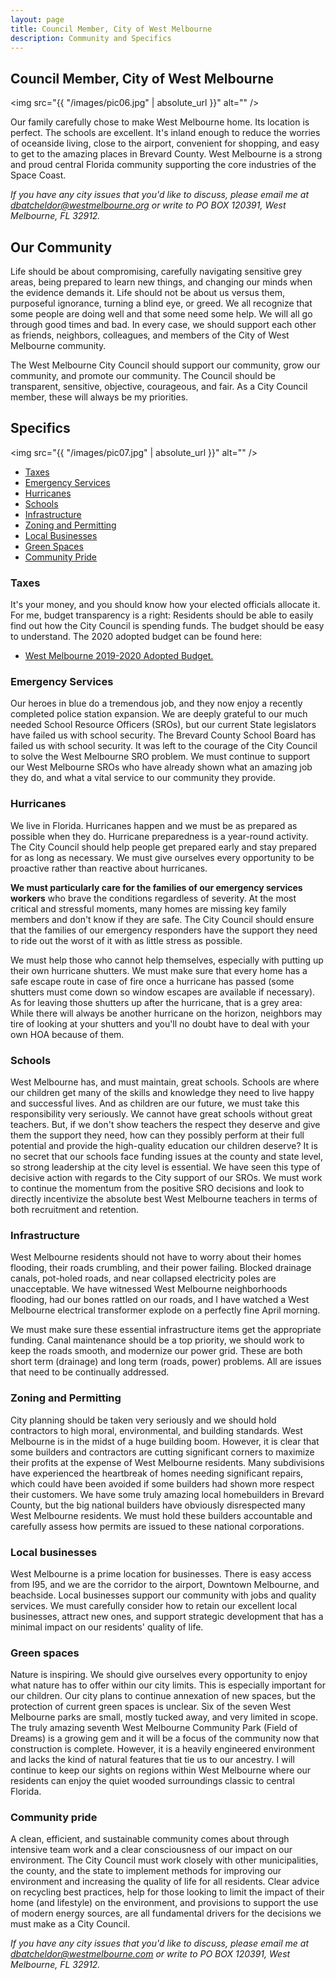 ```yaml
---
layout: page
title: Council Member, City of West Melbourne
description: Community and Specifics
---
```

## Council Member, City of West Melbourne

<span class="image left"><img src="{{ "/images/pic06.jpg" | absolute_url }}" alt="" /></span>
<p>
Our family carefully chose to make West Melbourne home. Its location is perfect. The schools are excellent. It's inland enough to reduce the worries of oceanside living, close to the airport, convenient for shopping, and easy to get to the amazing places in Brevard County. West Melbourne is a strong and proud central Florida community supporting the core industries of the Space Coast.
</p>

<div class="box">
  <p>
<i>If you have any city issues that you'd like to discuss, please email me at <a href="mailto:dbatcheldor@westmelbourne.com">dbatcheldor@westmelbourne.org</a> or write to PO BOX 120391, West Melbourne, FL 32912.</i>
  </p>
</div>

## Our Community
<p>
Life should be about compromising, carefully navigating sensitive grey areas, being prepared to learn new things, and changing our minds when the evidence demands it. Life should not be about us versus them, purposeful ignorance, turning a blind eye, or greed. We all recognize that some people are doing well and that some need some help. We will all go through good times and bad. In every case, we should support each other as friends, neighbors, colleagues, and members of the City of West Melbourne community.     
</p>
<p>
The West Melbourne City Council should support our community, grow our community, and promote our community. The Council should be transparent, sensitive, objective, courageous, and fair. As a City Council member, these will always be my priorities.
</p>


## Specifics
<span class="image right"><img src="{{ "/images/pic07.jpg" | absolute_url }}" alt="" /></span>
<ul>
<li><a href="#taxes">Taxes</a></li>
<li><a href="#emergency">Emergency Services</a></li>
<li><a href="#hurricanes">Hurricanes</a></li>
<li><a href="#schools">Schools</a></li>
<li><a href="#infrastructure">Infrastructure</a></li>
<li><a href="#zoning">Zoning and Permitting</a></li>
<li><a href="#business">Local Businesses</a></li>
<li><a href="#green">Green Spaces</a></li>
<li><a href="#pride">Community Pride</a></li>
</ul>

<a id="taxes"></a>
### Taxes
<p>
It's your money, and you should know how your elected officials allocate it. For me, budget transparency is a right: Residents should be able to easily find out how the City Council is spending funds. The budget should be easy to understand. The 2020 adopted budget can be found here:

<ul><li><a href="https://www.westmelbourne.org/DocumentCenter/View/7749/Fiscal-Year-2019-2020-Adopted-Budget?bidId=">West Melbourne 2019-2020 Adopted Budget.</a></li></ul>
</p>

<a id="emergency"></a>
### Emergency Services
<p>
Our heroes in blue do a tremendous job, and they now enjoy a recently completed police station expansion. We are deeply grateful to our much needed School Resource Officers (SROs), but our current State legislators have failed us with school security. The Brevard County School Board has failed us with school security. It was left to the courage of the City Council to solve the West Melbourne SRO problem. We must continue to support our West Melbourne SROs who have already shown what an amazing job they do, and what a vital service to our community they provide.
</p>

<a id="hurricanes"></a>
### Hurricanes
<p>
We live in Florida. Hurricanes happen and we must be as prepared as possible when they do. Hurricane preparedness is a year-round activity. The City Council should help people get prepared early and stay prepared for as long as necessary. We must give ourselves every opportunity to be proactive rather than reactive about hurricanes.
</p>
<p>
<b>We must particularly care for the families of our emergency services workers</b> who brave the conditions regardless of severity. At the most critical and stressful moments, many homes are missing key family members and don't know if they are safe. The City Council should ensure that the families of our emergency responders have the support they need to ride out the worst of it with as little stress as possible.
</p>
<p>
We must help those who cannot help themselves, especially with putting up their own hurricane shutters. We must make sure that every home has a safe escape route in case of fire once a hurricane has passed (some shutters must come down so window escapes are available if necessary). As for leaving those shutters up after the hurricane, that is a grey area: While there will always be another hurricane on the horizon, neighbors may tire of looking at your shutters and you'll no doubt have to deal with your own HOA because of them.
</p>

<a id="schools"></a>
### Schools
<p>
West Melbourne has, and must maintain, great schools. Schools are where our children get many of the skills and knowledge they need to live happy and successful lives. And as children are our future, we must take this responsibility very seriously. We cannot have great schools without great teachers. But, if we don't show teachers the respect they deserve and give them the support they need, how can they possibly perform at their full potential and provide the high-quality education our children deserve? It is no secret that our schools face funding issues at the county and state level, so strong leadership at the city level is essential. We have seen this type of decisive action with regards to the City support of our SROs. We must work to continue the momentum from the positive SRO decisions and look to directly incentivize the absolute best West Melbourne teachers in terms of both recruitment and retention.
</p>

<a id="infrastructure"></a>
### Infrastructure
<p>
West Melbourne residents should not have to worry about their homes flooding, their roads crumbling, and their power failing. Blocked drainage canals, pot-holed roads, and near collapsed electricity poles are unacceptable. We have witnessed West Melbourne neighborhoods flooding, had our bones rattled on our roads, and I have watched a West Melbourne electrical transformer explode on a perfectly fine April morning.
</p>
<p>
We must make sure these essential infrastructure items get the appropriate funding. Canal maintenance should be a top priority, we should work to keep the roads smooth, and modernize our power grid. These are both short term (drainage) and long term (roads, power) problems. All are issues that need to be continually addressed.
</p>

<a id="zoning"></a>
### Zoning and Permitting
<p>
City planning should be taken very seriously and we should hold contractors to high moral, environmental, and building standards. West Melbourne is in the midst of a huge building boom. However, it is clear that some builders and contractors are cutting significant corners to maximize their profits at the expense of West Melbourne residents. Many subdivisions have experienced the heartbreak of homes needing significant repairs, which could have been avoided if some builders had shown more respect their customers. We have some truly amazing local homebuilders in Brevard County, but the big national builders have obviously disrespected many West Melbourne residents. We must hold these builders accountable and carefully assess how permits are issued to these national corporations.
</p>

<a id="business"></a>
### Local businesses

West Melbourne is a prime location for businesses. There is easy access from I95, and we are the corridor to the airport, Downtown Melbourne, and beachside. Local businesses support our community with jobs and quality services. We must carefully consider how to retain our excellent local businesses, attract new ones, and support strategic development that has a minimal impact on our residents' quality of life.

<a id="green"></a>
### Green spaces

Nature is inspiring. We should give ourselves every opportunity to enjoy what nature has to offer within our city limits. This is especially important for our children. Our city plans to continue annexation of new spaces, but the protection of current green spaces is unclear. Six of the seven West Melbourne parks are small, mostly tucked away, and very limited in scope. The truly amazing seventh West Melbourne Community Park (Field of Dreams) is a growing gem and it will be a focus of the community now that construction is complete. However, it is a heavily engineered environment and lacks the kind of natural features that tie us to our ancestry. I will continue to keep our sights on regions within West Melbourne where our residents can enjoy the quiet wooded surroundings classic to central Florida.

<a id="pride"></a>
### Community pride

A clean, efficient, and sustainable community comes about through intensive team work and a clear consciousness of our impact on our environment. The City Council must work closely with other municipalities, the county, and the state to implement methods for improving our environment and increasing the quality of life for all residents. Clear advice on recycling best practices, help for those looking to limit the impact of their home (and lifestyle) on the environment, and provisions to support the use of modern energy sources, are all fundamental drivers for the decisions we must make as a City Council.

<div class="box">
  <p>
<i>If you have any city issues that you'd like to discuss, please email me at <a href="mailto:dbatcheldor@westmelbourne.com">dbatcheldor@westmelbourne.com</a> or write to PO BOX 120391, West Melbourne, FL 32912.</i>
  </p>
</div>
